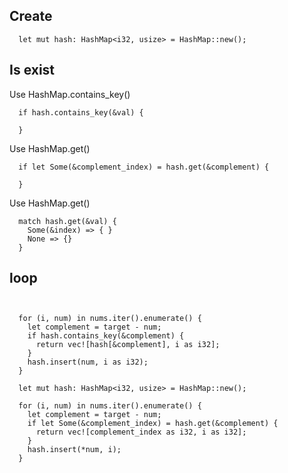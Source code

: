 ## Create
```
  let mut hash: HashMap<i32, usize> = HashMap::new();
```


## Is exist 
Use HashMap.contains_key()
```
  if hash.contains_key(&val) {

  }
```

Use HashMap.get()
```
  if let Some(&complement_index) = hash.get(&complement) {
      
  }
```

Use HashMap.get()
```
  match hash.get(&val) {
    Some(&index) => { }
    None => {}
  }
```

## loop
```
  
```




```
  for (i, num) in nums.iter().enumerate() {
    let complement = target - num;
    if hash.contains_key(&complement) {
      return vec![hash[&complement], i as i32];
    }
    hash.insert(num, i as i32);
  }

```

```
  let mut hash: HashMap<i32, usize> = HashMap::new();

  for (i, num) in nums.iter().enumerate() {
    let complement = target - num;
    if let Some(&complement_index) = hash.get(&complement) {
      return vec![complement_index as i32, i as i32];
    }
    hash.insert(*num, i);
  }
```